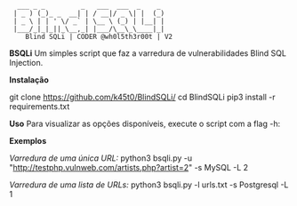       ___ _ _         _   ___  ___  _    _ 
     | _ ) (_)_ _  __| | / __|/ _ \| |  (_)
     | _ \ | | ' \/ _` | \__ \ (_) | |__| |
     |___/_|_|_||_\__,_| |___/\__\_\____|_|
        Blind SQLi | CODER @wh0l5th3r00t | V2

**BSQLi**
Um simples script que faz a varredura de vulnerabilidades Blind SQL Injection.

**Instalação**

git clone https://github.com/k45t0/BlindSQLi/
cd BlindSQLi
pip3 install -r requirements.txt


**Uso**
Para visualizar as opções disponíveis, execute o script com a flag -h:

**Exemplos**

_Varredura de uma única URL:_
python3 bsqli.py -u "http://testphp.vulnweb.com/artists.php?artist=2" -s MySQL -L 2

_Varredura de uma lista de URLs:_
python3 bsqli.py -l urls.txt -s Postgresql -L 1
